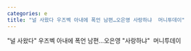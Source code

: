 ```yaml
---
categories: e
title: "널 사왔다 우즈벡 아내에 폭언 남편…오은영 사랑하냐  머니투데이"
---
```

"널 사왔다" 우즈벡 아내에 폭언 남편…오은영 "사랑하냐"&nbsp;&nbsp;머니투데이